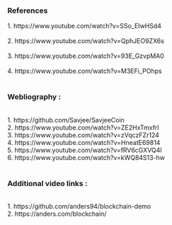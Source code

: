 ### References
<p style="font-size:100%; margin-top:2%">
                        1.&nbsp;https://www.youtube.com/watch?v=SSo_EIwHSd4
                        <br><br>
                        2.&nbsp;https://www.youtube.com/watch?v=QphJEO9ZX6s
                        <br><br>
                        3.&nbsp;https://www.youtube.com/watch?v=93E_GzvpMA0
                        <br><br>
                        4.&nbsp;https://www.youtube.com/watch?v=M3EFi_POhps
                        <br><br>
                        <h3>Webliography :</h3>
                        <br>
                        1.&nbsp;https://github.com/Savjee/SavjeeCoin
                        <br>
                        2.&nbsp;https://www.youtube.com/watch?v=ZE2HxTmxfrI
                        <br>
                        3.&nbsp;https://www.youtube.com/watch?v=zVqczFZr124
                        <br>
                        4.&nbsp;https://www.youtube.com/watch?v=HneatE69814
                        <br>
                        5.&nbsp;https://www.youtube.com/watch?v=fRV6cGXVQ4I
                        <br>
                        6.&nbsp;https://www.youtube.com/watch?v=kWQ84S13-hw
                        <br><br>
                        <h3>Additional video links :</h3>
                        <br>
                        1.&nbsp;https://github.com/anders94/blockchain-demo
                        <br>
                        2.&nbsp;https://anders.com/blockchain/
                  <!--Theory of experiment -->
                    </p>
